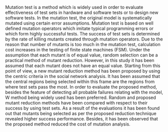 Mutation test is a method which is widely used in order to evaluate effectiveness of test sets in hardware and software tests or to design new software tests. In the mutation test, the original model is systematically mutated using certain error assumptions. Mutation test is based on well defined mutation operators which imitate typical programming errors or which form highly successful tests. The success of test sets is determined by the rate of killing mutants created through mutation operators. Due to the reason that number of mutants is too much in the mutation test, calculation cost increases in the testing of finite state machines (FSM). Under the assumption that each mutant is of equal value, random selection can be a practical method of mutant reduction. However, in this study it has been assumed that each mutant does not have an equal value. Starting from this point of view, a new mutant reduction method has been proposed by using the centric criteria in the social network analysis. It has been assumed that the central regions being selected within this frame are the regions from where test sets pass the most. In order to evaluate the proposed method, besides the feature of detecting all probable failures relating with the model, W method being widely used has been preferred. Random and proposed mutant reduction methods have been  compared with respect to their success by using test sets. As a result of the evaluations it has been found out that mutants being selected as per the proposed reduction technique revealed higher success performance. Besides, it has been observed that the proposed method reduced the cost of mutation analysis.
